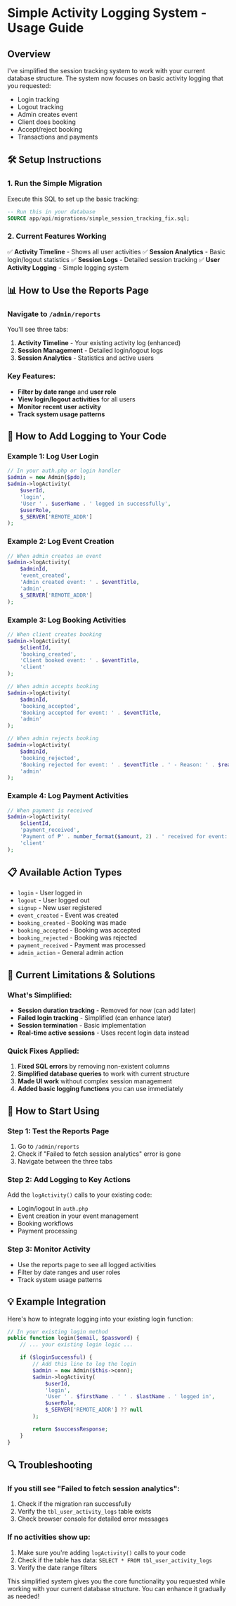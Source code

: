 # Simple Activity Logging System - Usage Guide

## Overview

I've simplified the session tracking system to work with your current database structure. The system now focuses on basic activity logging that you requested:

- Login tracking
- Logout tracking
- Admin creates event
- Client does booking
- Accept/reject booking
- Transactions and payments

## 🛠️ Setup Instructions

### 1. Run the Simple Migration

Execute this SQL to set up the basic tracking:

```sql
-- Run this in your database
SOURCE app/api/migrations/simple_session_tracking_fix.sql;
```

### 2. Current Features Working

✅ **Activity Timeline** - Shows all user activities
✅ **Session Analytics** - Basic login/logout statistics
✅ **Session Logs** - Detailed session tracking
✅ **User Activity Logging** - Simple logging system

## 📊 How to Use the Reports Page

### Navigate to `/admin/reports`

You'll see three tabs:

1. **Activity Timeline** - Your existing activity log (enhanced)
2. **Session Management** - Detailed login/logout logs
3. **Session Analytics** - Statistics and active users

### Key Features:

- **Filter by date range** and **user role**
- **View login/logout activities** for all users
- **Monitor recent user activity**
- **Track system usage patterns**

## 🔧 How to Add Logging to Your Code

### Example 1: Log User Login

```php
// In your auth.php or login handler
$admin = new Admin($pdo);
$admin->logActivity(
    $userId,
    'login',
    'User ' . $userName . ' logged in successfully',
    $userRole,
    $_SERVER['REMOTE_ADDR']
);
```

### Example 2: Log Event Creation

```php
// When admin creates an event
$admin->logActivity(
    $adminId,
    'event_created',
    'Admin created event: ' . $eventTitle,
    'admin',
    $_SERVER['REMOTE_ADDR']
);
```

### Example 3: Log Booking Activities

```php
// When client creates booking
$admin->logActivity(
    $clientId,
    'booking_created',
    'Client booked event: ' . $eventTitle,
    'client'
);

// When admin accepts booking
$admin->logActivity(
    $adminId,
    'booking_accepted',
    'Booking accepted for event: ' . $eventTitle,
    'admin'
);

// When admin rejects booking
$admin->logActivity(
    $adminId,
    'booking_rejected',
    'Booking rejected for event: ' . $eventTitle . ' - Reason: ' . $reason,
    'admin'
);
```

### Example 4: Log Payment Activities

```php
// When payment is received
$admin->logActivity(
    $clientId,
    'payment_received',
    'Payment of ₱' . number_format($amount, 2) . ' received for event: ' . $eventTitle,
    'client'
);
```

## 📋 Available Action Types

- `login` - User logged in
- `logout` - User logged out
- `signup` - New user registered
- `event_created` - Event was created
- `booking_created` - Booking was made
- `booking_accepted` - Booking was accepted
- `booking_rejected` - Booking was rejected
- `payment_received` - Payment was processed
- `admin_action` - General admin action

## 🎯 Current Limitations & Solutions

### What's Simplified:

- **Session duration tracking** - Removed for now (can add later)
- **Failed login tracking** - Simplified (can enhance later)
- **Session termination** - Basic implementation
- **Real-time active sessions** - Uses recent login data instead

### Quick Fixes Applied:

1. **Fixed SQL errors** by removing non-existent columns
2. **Simplified database queries** to work with current structure
3. **Made UI work** without complex session management
4. **Added basic logging functions** you can use immediately

## 🚀 How to Start Using

### Step 1: Test the Reports Page

1. Go to `/admin/reports`
2. Check if "Failed to fetch session analytics" error is gone
3. Navigate between the three tabs

### Step 2: Add Logging to Key Actions

Add the `logActivity()` calls to your existing code:

- Login/logout in `auth.php`
- Event creation in your event management
- Booking workflows
- Payment processing

### Step 3: Monitor Activity

- Use the reports page to see all logged activities
- Filter by date ranges and user roles
- Track system usage patterns

## 💡 Example Integration

Here's how to integrate logging into your existing login function:

```php
// In your existing login method
public function login($email, $password) {
    // ... your existing login logic ...

    if ($loginSuccessful) {
        // Add this line to log the login
        $admin = new Admin($this->conn);
        $admin->logActivity(
            $userId,
            'login',
            'User ' . $firstName . ' ' . $lastName . ' logged in',
            $userRole,
            $_SERVER['REMOTE_ADDR'] ?? null
        );

        return $successResponse;
    }
}
```

## 🔍 Troubleshooting

### If you still see "Failed to fetch session analytics":

1. Check if the migration ran successfully
2. Verify the `tbl_user_activity_logs` table exists
3. Check browser console for detailed error messages

### If no activities show up:

1. Make sure you're adding `logActivity()` calls to your code
2. Check if the table has data: `SELECT * FROM tbl_user_activity_logs`
3. Verify the date range filters

This simplified system gives you the core functionality you requested while working with your current database structure. You can enhance it gradually as needed!

